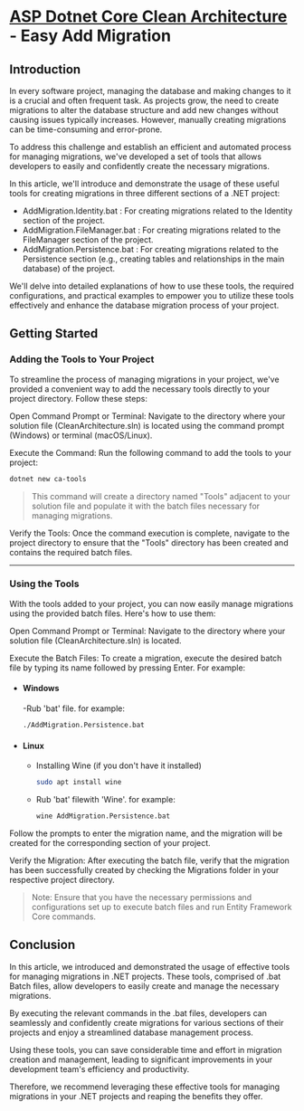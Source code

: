 # [ASP Dotnet Core Clean Architecture](../README.md) - Easy Add Migration 

## Introduction

In every software project, managing the database and making changes to it is a crucial and often frequent task. As projects grow, the need to create migrations to alter the database structure and add new changes without causing issues typically increases. However, manually creating migrations can be time-consuming and error-prone.

To address this challenge and establish an efficient and automated process for managing migrations, we've developed a set of tools that allows developers to easily and confidently create the necessary migrations.

In this article, we'll introduce and demonstrate the usage of these useful tools for creating migrations in three different sections of a .NET project:

- AddMigration.Identity.bat : For creating migrations related to the Identity section of the project.
- AddMigration.FileManager.bat : For creating migrations related to the FileManager section of the project.
- AddMigration.Persistence.bat : For creating migrations related to the Persistence section (e.g., creating tables and relationships in the main database) of the project.


We'll delve into detailed explanations of how to use these tools, the required configurations, and practical examples to empower you to utilize these tools effectively and enhance the database migration process of your project.



## Getting Started

### Adding the Tools to Your Project

To streamline the process of managing migrations in your project, we've provided a convenient way to add the necessary tools directly to your project directory. Follow these steps:

Open Command Prompt or Terminal: Navigate to the directory where your solution file (CleanArchitecture.sln) is located using the command prompt (Windows) or terminal (macOS/Linux).

Execute the Command: Run the following command to add the tools to your project:

```sh
dotnet new ca-tools
```
> This command will create a directory named "Tools" adjacent to your solution file and populate it with the batch files necessary for managing migrations.

Verify the Tools: Once the command execution is complete, navigate to the project directory to ensure that the "Tools" directory has been created and contains the required batch files.

---
### Using the Tools

With the tools added to your project, you can now easily manage migrations using the provided batch files. Here's how to use them:

Open Command Prompt or Terminal: Navigate to the directory where your solution file (CleanArchitecture.sln) is located.

Execute the Batch Files: To create a migration, execute the desired batch file by typing its name followed by pressing Enter. For example:

- #### Windows 
    -Rub 'bat' file. for example:
    ```sh
    ./AddMigration.Persistence.bat
    ```
- #### Linux
    - Installing Wine (if you don't have it installed)
        ```sh
        sudo apt install wine
        ```
    - Rub 'bat' filewith 'Wine'. for example:
        ```sh
        wine AddMigration.Persistence.bat
        ```

Follow the prompts to enter the migration name, and the migration will be created for the corresponding section of your project.

Verify the Migration: After executing the batch file, verify that the migration has been successfully created by checking the Migrations folder in your respective project directory.

> Note: Ensure that you have the necessary permissions and configurations set up to execute batch files and run Entity Framework Core commands.

## Conclusion

In this article, we introduced and demonstrated the usage of effective tools for managing migrations in .NET projects. These tools, comprised of .bat Batch files, allow developers to easily create and manage the necessary migrations.

By executing the relevant commands in the .bat files, developers can seamlessly and confidently create migrations for various sections of their projects and enjoy a streamlined database management process.

Using these tools, you can save considerable time and effort in migration creation and management, leading to significant improvements in your development team's efficiency and productivity.

Therefore, we recommend leveraging these effective tools for managing migrations in your .NET projects and reaping the benefits they offer.

